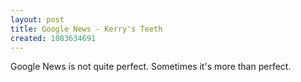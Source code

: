 ```yaml
---
layout: post
title: Google News - Kerry's Teeth
created: 1083634691
---
```

Google News is not quite perfect.  Sometimes it's more than perfect.

